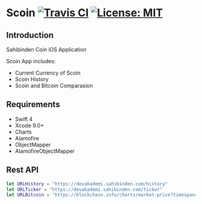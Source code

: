 # Scoin [![Travis CI](https://travis-ci.org/emreozdil/Scoin.svg?branch=master)](https://travis-ci.org/emreozdil/Scoin/builds) [![License: MIT](https://img.shields.io/badge/License-MIT-yellow.svg)](https://opensource.org/licenses/MIT)

## Introduction
Sahibinden Coin iOS Application

Scoin App includes:
- Current Currency of Scoin
- Scoin History
- Scoin and Bitcoin Comparasion

## Requirements
- Swift 4
- Xcode 9.0+
- Charts
- Alamofire
- ObjectMapper
- AlamofireObjectMapper

## Rest API

```swift
let URLHistory = "https://devakademi.sahibinden.com/history"
let URLTicker = "https://devakademi.sahibinden.com/ticker"
let URLBitcoin = "https://blockchain.info/charts/market-price?timespan=30days&format=json"
```

